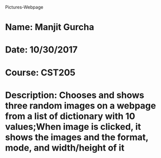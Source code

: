 <t1>Pictures-Webpage<t1>
<h1> Name: Manjit Gurcha<h1>
<h1>Date: 10/30/2017<h1>
<h1>Course: CST205<h1>
<h1>Description: Chooses and shows three random images on a webpage from a list of dictionary with 10 values;When image is clicked, it shows the images and the format, mode, and width/height of it<h1>

